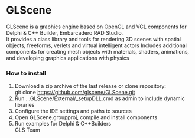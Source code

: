 # GLScene
GLScene is a graphics engine based on OpenGL and VCL components for Delphi & C++ Builder,
Embarcadero RAD Studio. <br>
It provides a class library and tools for rendering 3D scenes with spatial objects,
freeforms, verlets and virtual intelligent actors 
Includes additional components for creating mesh objects with materials, shaders, 
animations, and developing graphics applications with physics
### How to install
1. Download a zip archive of the last release or clone repository:<br>
git clone https://github.com/glscene/GLScene.git<br>
2. Run ...GLScene/External/_setupDLL.cmd as admin to include dynamic libraries
3. Configure the IDE settings and paths to sources
4. Open GLScene.groupproj, compile and install components
5. Run examples for Delphi & C++Builders<br>
GLS Team

